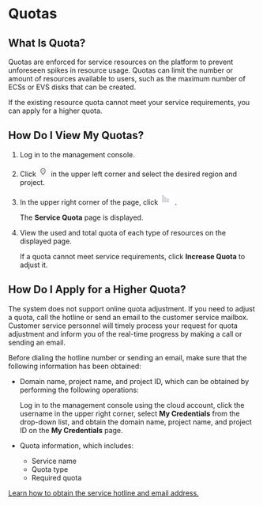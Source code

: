 # Quotas<a name="EN-US_TOPIC_0153835047"></a>

## What Is Quota?<a name="en-us_topic_0040259342_section102291042164212"></a>

Quotas are enforced for service resources on the platform to prevent unforeseen spikes in resource usage. Quotas can limit the number or amount of resources available to users, such as the maximum number of ECSs or EVS disks that can be created.

If the existing resource quota cannot meet your service requirements, you can apply for a higher quota.

## How Do I View My Quotas?<a name="en-us_topic_0040259342_section07760615438"></a>

1.  Log in to the management console.
2.  Click  ![](figures/icon-region-7.png)  in the upper left corner and select the desired region and project.
3.  In the upper right corner of the page, click  ![](figures/my-quota.png).

    The  **Service Quota**  page is displayed.

4.  View the used and total quota of each type of resources on the displayed page.

    If a quota cannot meet service requirements, click  **Increase Quota**  to adjust it.


## How Do I Apply for a Higher Quota?<a name="en-us_topic_0040259342_section457218466261"></a>

The system does not support online quota adjustment. If you need to adjust a quota, call the hotline or send an email to the customer service mailbox. Customer service personnel will timely process your request for quota adjustment and inform you of the real-time progress by making a call or sending an email.

Before dialing the hotline number or sending an email, make sure that the following information has been obtained:

-   Domain name, project name, and project ID, which can be obtained by performing the following operations:

    Log in to the management console using the cloud account, click the username in the upper right corner, select  **My Credentials**  from the drop-down list, and obtain the domain name, project name, and project ID on the  **My Credentials**  page.

-   Quota information, which includes:
    -   Service name
    -   Quota type
    -   Required quota


[Learn how to obtain the service hotline and email address.](https://docs.otc.t-systems.com/en-us/public/learnmore.html)

